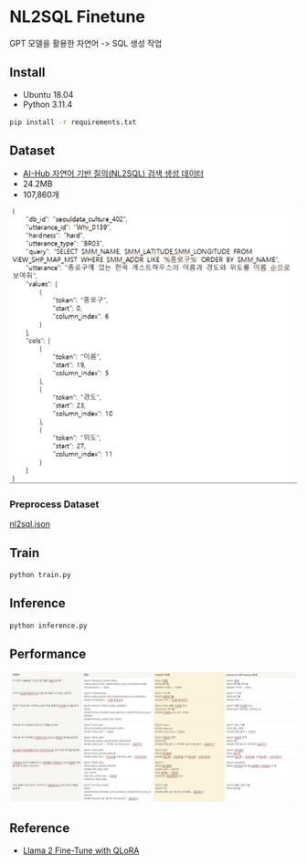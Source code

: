 # NL2SQL Finetune
GPT 모델을 활용한 자연어 -> SQL 생성 작업

## Install
- Ubuntu 18.04
- Python 3.11.4
```bash
pip install -r requirements.txt
```

## Dataset
- [AI-Hub 자연어 기반 질의(NL2SQL) 검색 생성 데이터](https://www.aihub.or.kr/aihubdata/data/view.do?currMenu=&topMenu=&aihubDataSe=ty&dataSetSn=71351)
- 24.2MB
- 107,860개

![NL2SQL Data Example](AI-Hub_NL2SQL_Data_example.png)

### Preprocess Dataset
[nl2sql.json](./dataset/nl2sql/nl2sql.json)

## Train
```bash
python train.py
```

## Inference
```bash
python inference.py
```

## Performance
![Performance Example](Performance.png)

## Reference
- [Llama 2 Fine-Tune with QLoRA](https://youtu.be/eeM6V5aPjhk?si=f_9LM0JmDTe2jlx1)

